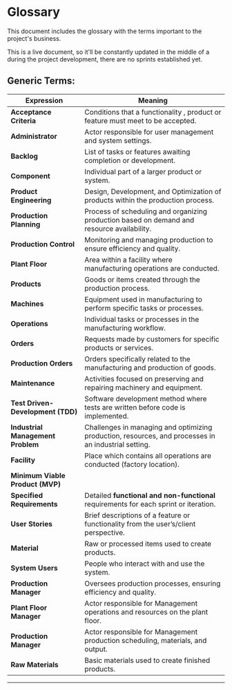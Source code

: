 # Glossary
This document includes the glossary with the terms important to the project's business.

This is a live document, so it'll be constantly updated in the middle of a during the project development, there are no sprints established yet.

## Generic Terms:
| Expression                        | Meaning                                                                                              |
|-----------------------------------|------------------------------------------------------------------------------------------------------|
| **Acceptance Criteria**           | Conditions that a functionality , product or feature must meet to be accepted.                       |
| **Administrator**                 | Actor responsible for user management and system settings.                                           |
| **Backlog**                       | List of tasks or features awaiting completion or development.                                        |
| **Component**                     | Individual part of a larger product or system.                                                       |
| **Product Engineering**           | Design, Development, and Optimization of products within the production process.                     |
| **Production Planning**           | Process of scheduling and organizing production based on demand and resource availability.           |
| **Production Control**            | Monitoring and managing production to ensure efficiency and quality.                                 |
| **Plant Floor**                   | Area within a facility where manufacturing operations are conducted.                                 |
| **Products**                      | Goods or items created through the production process.                                               |
| **Machines**                      | Equipment used in manufacturing to perform specific tasks or processes.                              |
| **Operations**                    | Individual tasks or processes in the manufacturing workflow.                                         |
| **Orders**                        | Requests made by customers for specific products or services.                                        |
| **Production Orders**             | Orders specifically related to the manufacturing and production of goods.                            |
| **Maintenance**                   | Activities focused on preserving and repairing machinery and equipment.                              |
| **Test Driven-Development (TDD)** | Software development method where tests are written before code is implemented.                      |
| **Industrial Management Problem** | Challenges in managing and optimizing production, resources, and processes in an industrial setting. |
| **Facility**                      | Place which contains all operations are conducted (factory location).                                |
| **Minimum Viable Product (MVP)**  |                                                                                                      |
| **Specified Requirements**        | Detailed **functional and non-functional** requirements for each sprint or iteration.                |
| **User Stories**                  | Brief descriptions of a feature or functionality from the user’s/client  perspective.                |
| **Material**                      | Raw or processed items used to create products.                                                      |
| **System Users**                  | People who interact with and use the system.                                                         |
| **Production Manager**            | Oversees production processes, ensuring efficiency and quality.                                      |
| **Plant Floor Manager**           | Actor responsible for Management operations and resources on the plant floor.                        |
| **Production Manager**            | Actor responsible for Management production scheduling, materials, and output.                       |
| **Raw Materials**                 | Basic materials used to create finished products.                                                    |
---

